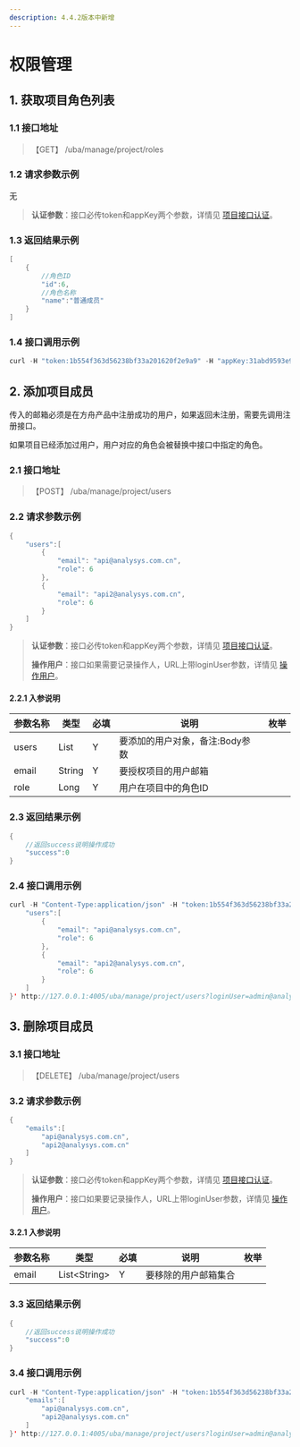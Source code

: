 ```yaml
---
description: 4.4.2版本中新增
---
```


# 权限管理

## 1. 获取项目角色列表

### 1.1 接口地址

> 【GET】 /uba/manage/project/roles

### 1.2 请求参数示例

无

> **认证参数**：接口必传token和appKey两个参数，详情见 [项目接口认证](../#21-xiang-mu-jie-kou-ren-zheng)。

### 1.3 返回结果示例

```java
[
    {
        //角色ID
        "id":6,
        //角色名称
        "name":"普通成员"
    }
]
```

### 1.4 接口调用示例

```java
curl -H "token:1b554f363d56238bf33a201620f2e9a9" -H "appKey:31abd9593e9983ec" 'http://127.0.0.1:4005/uba/manage/project/roles'
```

## 2. 添加项目成员

传入的邮箱必须是在方舟产品中注册成功的用户，如果返回未注册，需要先调用注册接口。

如果项目已经添加过用户，用户对应的角色会被替换中接口中指定的角色。

### 2.1 接口地址

> 【POST】 /uba/manage/project/users

### 2.2 请求参数示例

```java
{
    "users":[
        {
            "email": "api@analysys.com.cn",
            "role": 6
        },
        {
            "email": "api2@analysys.com.cn",
            "role": 6
        }
    ]
}
```

> **认证参数**：接口必传token和appKey两个参数，详情见 [项目接口认证](../#21-xiang-mu-jie-kou-ren-zheng)。
>
> **操作用户**：接口如果需要记录操作人，URL上带loginUser参数，详情见 [操作用户](../#51-cao-zuo-yong-hu)。

#### 2.2.1 入参说明

| 参数名称  | 类型     | 必填 | 说明                 | 枚举 |
| ----- | ------ | -- | ------------------ | -- |
| users | List   | Y  | 要添加的用户对象，备注:Body参数 |    |
| email | String | Y  | 要授权项目的用户邮箱         |    |
| role  | Long   | Y  | 用户在项目中的角色ID        |    |

### 2.3 返回结果示例

```java
{
    //返回success说明操作成功
    "success":0
}
```

### 2.4 接口调用示例

```java
curl -H "Content-Type:application/json" -H "token:1b554f363d56238bf33a201620f2e9a9" -H "appKey:31abd9593e9983ec" -X POST --data '{
    "users":[
        {
            "email": "api@analysys.com.cn",
            "role": 6
        },
        {
            "email": "api2@analysys.com.cn",
            "role": 6
        }
    ]
}' http://127.0.0.1:4005/uba/manage/project/users?loginUser=admin@analysys.com.cn2
```

## 3. 删除项目成员

### 3.1 接口地址

> 【DELETE】 /uba/manage/project/users

### 3.2 请求参数示例

```java
{
    "emails":[
        "api@analysys.com.cn",
        "api2@analysys.com.cn"
    ]
}
```

> **认证参数**：接口必传token和appKey两个参数，详情见 [项目接口认证](../#21-xiang-mu-jie-kou-ren-zheng)。
>
> **操作用户**：接口如果要记录操作人，URL上带loginUser参数，详情见 [操作用户](../#51-cao-zuo-yong-hu)。

#### 3.2.1 入参说明

| 参数名称  | 类型            | 必填 | 说明         | 枚举 |
| ----- | ------------- | -- | ---------- | -- |
| email | List\<String> | Y  | 要移除的用户邮箱集合 |    |

### 3.3 返回结果示例

```java
{
    //返回success说明操作成功
    "success":0
}
```

### 3.4 接口调用示例

```java
curl -H "Content-Type:application/json" -H "token:1b554f363d56238bf33a201620f2e9a9" -H "appKey:31abd9593e9983ec" -X DELETE --data '{
    "emails":[
        "api@analysys.com.cn",
        "api2@analysys.com.cn"
    ]
}' http://127.0.0.1:4005/uba/manage/project/users?loginUser=admin@analysys.com.cn
```
